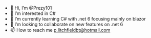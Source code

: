 - 👋 Hi, I’m @Prezy101
- 👀 I’m interested in C#
- 🌱 I’m currently learning C# with .net 6 focusing mainly on blazor
- 💞️ I’m looking to collaborate on new features on .net 6
- 📫 How to reach me p.litchfieldbt@hotmail.com

<!---
Prezy101/Prezy101 is a ✨ special ✨ repository because its `README.md` (this file) appears on your GitHub profile.
You can click the Preview link to take a look at your changes.
--->

